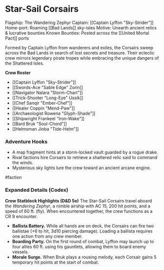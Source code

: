 # Star-Sail Corsairs

Flagship: The Wandering Zephyr
Captain: [[Captain Lyffon "Sky-Strider"]]
Home-port: Roaming [[Bad Lands]] sky-isles
Motive: Unearth ancient relics & lucrative bounties
Known Bounties: Posted across the [[United Mortal Pact]] ports

Formed by Captain Lyffon from wanderers and exiles, the Corsairs sweep across the Bad Lands in search of lost secrets and treasure. Their eclectic crew mirrors legendary pirate tropes while embracing the unique dangers of the Shattered Isles.

**Crew Roster**
- [[Captain Lyffon "Sky-Strider"]]
- [[Swords-Ace "Sable Edge" Zorin]]
- [[Navigator Nalara "Storm-Chart"]]
- [[Trick-Shooter "Long-Eye" Ussik]]
- [[Chef Sanqir "Ember-Chef"]]
- [[Healer Coppin "Mend-Paw"]]
- [[Archaeologist Rowena "Glyph-Shade"]]
- [[Shipwright Frankeel "Iron-Wake"]]
- [[Bard Bruk "Soul-Chord"]]
- [[Helmsman Jinba "Tide-Helm"]]

### Adventure Hooks
- A map fragment hints at a storm-locked vault guarded by a rogue drake.
- Rival factions hire Corsairs to retrieve a shattered relic said to command the winds.
- Mysterious sky lights lure the crew toward an ancient arcane engine.

#faction

### Expanded Details (Codex)
**Crew Statblock Highlights (D&D 5e)**
The Star-Sail Corsairs travel aboard the *Wandering Zephyr*, a nimble airship with AC 15, 200 hit points, and a speed of 60 ft. (fly). When encountered together, the crew functions as a CR 9 encounter.

- **Ballista Battery.** While all hands are on deck, the Corsairs can fire two ballistae (+6 to hit, 3d10 piercing damage). Loading a ballista requires one action from any crew member.
- **Boarding Party.** On the first round of combat, Lyffon may launch up to four allies 60 ft. using his gauntlets, allowing them to board enemy vessels.
- **Morale Surge.** When Bruk plays a rousing melody, each Corsair gains 5 temporary hit points at the start of combat.
